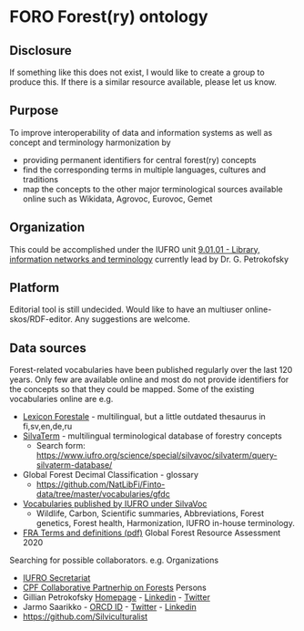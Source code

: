 # FORO  Forest(ry) ontology

## Disclosure
If something like this does not exist, I would like to create a group to produce this.
If there is a similar resource available, please let us know.

## Purpose
To improve interoperability of data and information systems as well as concept and terminology harmonization by
- providing permanent identifiers for central forest(ry) concepts
- find the corresponding terms in multiple languages, cultures and traditions
- map the concepts to the other major terminological sources available online such as Wikidata, Agrovoc, Eurovoc, Gemet

## Organization
This could be accomplished under the IUFRO unit [9.01.01 - Library, information networks and terminology](https://www.iufro.org/science/divisions/division-9/90000/90100/90101/)  currently lead by Dr. G. Petrokofsky

## Platform
Editorial tool is still undecided.  Would like to have an multiuser online-skos/RDF-editor.
Any suggestions are welcome. 

## Data sources
Forest-related vocabularies have been published regularly over the last 120 years. Only few are available online and most do not provide identifiers for the concepts so that they could be mapped. Some of the existing vocabularies online are e.g.
- [Lexicon Forestale](http://hdl.handle.net/10138/27720) - multilingual, but a little outdated thesaurus in fi,sv,en,de,ru
- [SilvaTerm](https://www.iufro.org/science/special/silvavoc/silvaterm/) - multilingual terminological database of forestry concepts 
  - Search form: https://www.iufro.org/science/special/silvavoc/silvaterm/query-silvaterm-database/
- Global Forest Decimal Classification - glossary 
  - https://github.com/NatLibFi/Finto-data/tree/master/vocabularies/gfdc
- [Vocabularies published by IUFRO under SilvaVoc](https://www.iufro.org/science/special/silvavoc/)
  - Wildlife, Carbon, Scientific summaries, Abbreviations, Forest genetics, Forest health, Harmonization, IUFRO in-house terminology.
- [FRA Terms and definitions (pdf)](https://www.fao.org/3/I8661EN/i8661en.pdf) Global Forest Resource Assessment 2020

Searching for possible collaborators.  e.g.
Organizations
- [IUFRO Secretariat](https://www.iufro.org/who-is-who/secretariat/)
- [CPF Collaborative Partnerhip on Forests](https://www.fao.org/collaborative-partnership-on-forests/en)
Persons
- Gillian Petrokofsky [Homepage](https://www.oxsrev.org/gillianpetrokofsky) - [Linkedin](https://www.linkedin.com/in/gill-petrokofsky-5636b520/) - [Twitter](https://twitter.com/greenwoodtree)
- Jarmo Saarikko - [ORCD ID](https://orcid.org/0000-0002-6801-6151) - [Twitter](https://twitter.com/jarmosaarikko) - [Linkedin](https://www.linkedin.com/in/jarmosaarikko/)
- https://github.com/Silviculturalist
